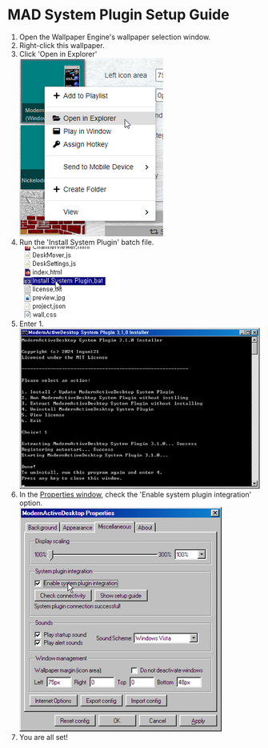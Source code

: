 # MAD System Plugin Setup Guide
1. Open the Wallpaper Engine's wallpaper selection window.
2. Right-click this wallpaper.
3. Click 'Open in Explorer'  
![Step 2-3](images/sysplug1.png)
4. Run the 'Install System Plugin' batch file.  
![Step 4](images/sysplug2.png)
5. Enter 1.  
![Step 5](images/sysplug3.png)
6. In the [Properties window](javascript:madOpenConfig('misc')), check the 'Enable system plugin integration' option.  
![Step 6](images/sysplug4.png)
7. You are all set!